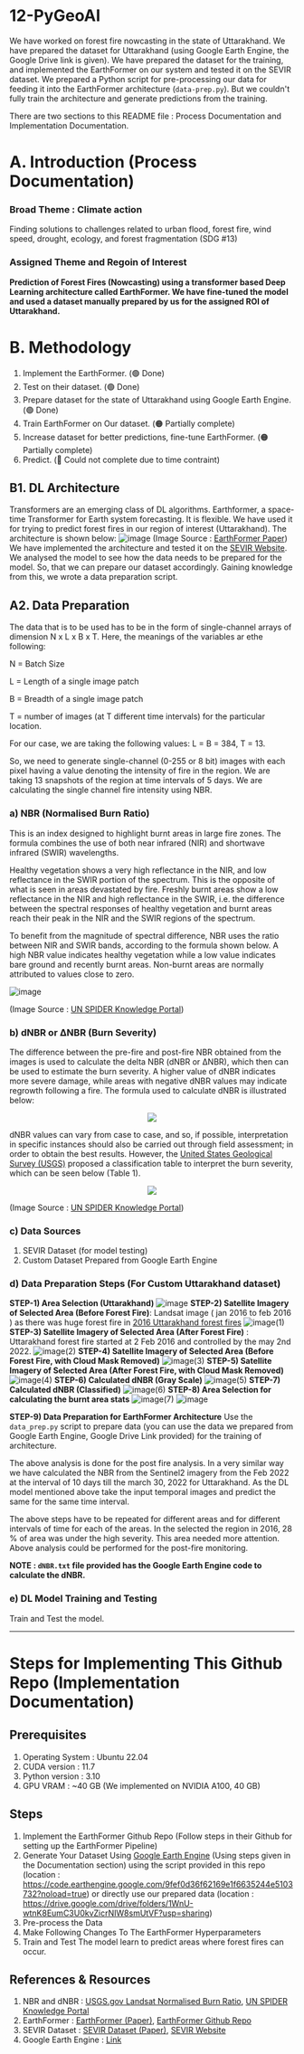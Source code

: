# 12-PyGeoAI
We have worked on forest fire nowcasting in the state of Uttarakhand. We have prepared the dataset for Uttarakhand (using Google Earth Engine, the Google Drive link is given). We have prepared the dataset for the training, and implemented the EarthFormer on our system and tested it on the SEVIR dataset. We prepared a Python script for pre-processing our data for feeding it into the EarthFormer architecture (`data-prep.py`). But we couldn't fully train the architecture and generate predictions from the training.

There are two sections to this README file : Process Documentation and Implementation Documentation.
# A. Introduction (Process Documentation)
### Broad Theme : Climate action 
Finding solutions to challenges related to urban flood, forest fire, wind speed, drought, ecology, and forest fragmentation (SDG #13)
### Assigned Theme and Regoin of Interest
**Prediction of Forest Fires (Nowcasting) using a transformer based Deep Learning architecture called EarthFormer. We have fine-tuned the model and used a dataset manually prepared by us for the assigned ROI of Uttarakhand.**

# B. Methodology
1. Implement the EarthFormer. (🟢 Done)
2. Test on their dataset. (🟢 Done)
3. Prepare dataset for the state of Uttarakhand using Google Earth Engine. (🟢 Done)
4. Train EarthFormer on Our dataset. (🟠 Partially complete)
5. Increase dataset for better predictions, fine-tune EarthFormer. (🟠 Partially complete)
6. Predict. (🔴 Could not complete due to time contraint)

## B1. DL Architecture
Transformers are an emerging class of DL algorithms.  Earthformer, a space-time Transformer for Earth system forecasting. It is flexible. We have used it for trying to predict forest fires in our region of interest (Uttarakhand). The architecture is shown below:
![image](https://user-images.githubusercontent.com/56718090/235289478-a6fce54d-62e3-4272-8e51-500211cb8461.png)
(Image Source : [EarthFormer Paper](https://assets.amazon.science/89/ad/cb9c23dd4bb69b8e03bbbecdb4b8/earthformer-exploring-space-time-transformers-for-earth-system-forecasting.pdf))
We have implemented the architecture and tested it on the [SEVIR Website](https://sevir.mit.edu/). We analysed the model to see how the data needs to be prepared for the model. So, that we can prepare our dataset accordingly. Gaining knowledge from this, we wrote a data preparation script.
## A2. Data Preparation
The data that is to be used has to be in the form of single-channel arrays of dimension N x L x B x T. Here, the meanings of the variables ar ethe following:

N = Batch Size

L = Length of a single image patch

B = Breadth of a single image patch

T = number of images (at T different time intervals) for the particular location.

For our case, we are taking the following values: L = B = 384, T = 13.

So, we need to generate single-channel (0-255 or 8 bit) images with each pixel having a value denoting the intensity of fire in the region. We are taking 13 snapshots of the region at time intervals of 5 days. We are calculating the single channel fire intensity using NBR.

### a) NBR (Normalised Burn Ratio)
This is an index designed to highlight burnt areas in large fire zones. The formula combines the use of both near infrared (NIR) and shortwave infrared (SWIR) wavelengths.

Healthy vegetation shows a very high reflectance in the NIR, and low reflectance in the SWIR portion of the spectrum. This is the opposite of what is seen in areas devastated by fire. Freshly burnt areas show a low reflectance in the NIR and high reflectance in the SWIR, i.e. the difference between the spectral responses of healthy vegetation and burnt areas reach their peak in the NIR and the SWIR regions of the spectrum.

To benefit from the magnitude of spectral difference, NBR uses the ratio between NIR and SWIR bands, according to the formula shown below. A high NBR value indicates healthy vegetation while a low value indicates bare ground and recently burnt areas. Non-burnt areas are normally attributed to values close to zero.

![image](https://user-images.githubusercontent.com/56718090/235289287-b2f150b4-77bb-4ccf-abbb-e185707e70c1.png)

(Image Source : [UN SPIDER Knowledge Portal](https://un-spider.org/advisory-support/recommended-practices/recommended-practice-burn-severity/in-detail/normalized-burn-ratio))
### b) dNBR or ΔNBR (Burn Severity)
The difference between the pre-fire and post-fire NBR obtained from the images is used to calculate the delta NBR (dNBR or ∆NBR), which then can be used to estimate the burn severity. A higher value of dNBR indicates more severe damage, while areas with negative dNBR values may indicate regrowth following a fire. The formula used to calculate dNBR is illustrated below:
<center><img src="https://user-images.githubusercontent.com/56718090/235289270-f407ab8a-65ea-47bb-a9f6-4aff93c95a3f.png"></center>

dNBR values can vary from case to case, and so, if possible, interpretation in specific instances should also be carried out through field assessment; in order to obtain the best results. However, the [United States Geological Survey (USGS)](https://www.usgs.gov/landsat-missions/landsat-normalized-burn-ratio) proposed a classification table to interpret the burn severity, which can be seen below (Table 1).
<center><img src="https://user-images.githubusercontent.com/56718090/235288848-806595d2-b716-40f8-aa54-3bd2582c07b9.png"></center>

(Image Source : [UN SPIDER Knowledge Portal](https://un-spider.org/advisory-support/recommended-practices/recommended-practice-burn-severity/in-detail/normalized-burn-ratio))

### c) Data Sources
1. SEVIR Dataset (for model testing)
2. Custom Dataset Prepared from Google Earth Engine

### d) Data Preparation Steps (For Custom Uttarakhand dataset)
**STEP-1) Area Selection (Uttarakhand)**
![image](https://user-images.githubusercontent.com/56718090/235291566-8d9551b4-c39b-487f-8e30-72acf4c7ddc7.png)
**STEP-2) Satellite Imagery of Selected Area (Before Forest Fire)**: Landsat image ( jan 2016 to feb 2016 ) as there was huge forest fire in [2016 Uttarakhand forest fires](https://en.wikipedia.org/wiki/2016_Uttarakhand_forest_fires)
![image(1)](https://user-images.githubusercontent.com/56718090/235291574-ce605f5d-ddd4-480f-8d84-e71de3792f9f.png)
**STEP-3) Satellite Imagery of Selected Area (After Forest Fire)** : Uttarakhand forest fire started at 2 Feb 2016  and controlled by the may 2nd 2022.
![image(2)](https://user-images.githubusercontent.com/56718090/235291581-762d4fe2-67b1-479b-ab4d-4584396ae24c.png)
**STEP-4) Satellite Imagery of Selected Area (Before Forest Fire, with Cloud Mask Removed)**
![image(3)](https://user-images.githubusercontent.com/56718090/235291585-87bdce82-30a8-4174-8f80-8cf5a20395ac.png)
**STEP-5) Satellite Imagery of Selected Area (After Forest Fire, with Cloud Mask Removed)**
![image(4)](https://user-images.githubusercontent.com/56718090/235291589-d868922a-3882-45c9-adb8-1fec1db34590.png)
**STEP-6) Calculated dNBR (Gray Scale)**
![image(5)](https://user-images.githubusercontent.com/56718090/235291595-744ae6f0-f3dd-4962-80fc-e3c809af226d.png)
**STEP-7) Calculated dNBR (Classified)**
![image(6)](https://user-images.githubusercontent.com/56718090/235291602-78092320-742e-4733-af35-eca9c64a2648.png)
**STEP-8) Area Selection for calculating the burnt area stats**
![image(7)](https://user-images.githubusercontent.com/56718090/235291606-041a9dd0-ef9e-4434-b8d1-9309da8323bc.png)
![image](https://user-images.githubusercontent.com/114997244/235296316-e9241d97-adbd-47d7-a745-ec6addba9b62.png)

**STEP-9) Data Preparation for EarthFormer Architecture**
Use the `data_prep.py` script to prepare data (you can use the data we prepared from Google Earth Engine, Google Drive Link provided) for the training of architecture. 


The above analysis is done for the post fire analysis. In a very similar way we have calculated the NBR from the Sentinel2 imagery from the Feb 2022 at the interval of 10 days till the march 30, 2022 for Uttarakhand. As the DL model mentioned above take the input temporal images and predict the same for the same time interval. 

The above steps have to be repeated for different areas and for different intervals of time for each of the areas.
In the selected the region in 2016, 28 % of area was under the high severity. This area needed more attention. Above analysis could be performed for the post-fire monitoring.

**NOTE : `dNBR.txt` file provided has the Google Earth Engine code to calculate the dNBR.**

### e) DL Model Training and Testing
Train and Test the model.

<hr>

# Steps for Implementing This Github Repo (Implementation Documentation)
## Prerequisites
1. Operating System : Ubuntu 22.04
2. CUDA version : 11.7
3. Python version : 3.10
4. GPU VRAM : ~40 GB (We implemented on NVIDIA A100, 40 GB)
## Steps
1. Implement the EarthFormer Github Repo (Follow steps in their Github for setting up the EarthFormer Pipeline)
2. Generate Your Dataset Using [Google Earth Engine](https://earthengine.google.com/) (Using steps given in the Documentation section) using the script provided in this repo (location : https://code.earthengine.google.com/9fef0d36f62169e1f6635244e5103732?noload=true) or directly use our prepared data (location : https://drive.google.com/drive/folders/1WnU-wtnK8EumC3U0kvZicrNIW8smUtVF?usp=sharing) 
3. Pre-process the Data
4. Make Following Changes To The EarthFormer Hyperparameters
5. Train and Test
The model learn to predict areas where forest fires can occur.
## References & Resources
1. NBR and dNBR : [USGS.gov Landsat Normalised Burn Ratio](https://www.usgs.gov/landsat-missions/landsat-normalized-burn-ratio), [UN SPIDER Knowledge Portal](https://un-spider.org/advisory-support/recommended-practices/recommended-practice-burn-severity/in-detail/normalized-burn-ratio)
2. EarthFormer : [EarthFormer (Paper)](https://assets.amazon.science/89/ad/cb9c23dd4bb69b8e03bbbecdb4b8/earthformer-exploring-space-time-transformers-for-earth-system-forecasting.pdf), [EarthFormer Github Repo](https://github.com/amazon-science/earth-forecasting-transformer)
3. SEVIR Dataset : [SEVIR Dataset (Paper)](https://proceedings.neurips.cc/paper/2020/file/fa78a16157fed00d7a80515818432169-Paper.pdf), [SEVIR Website](https://sevir.mit.edu/)
4. Google Earth Engine : [Link](https://earthengine.google.com/)
